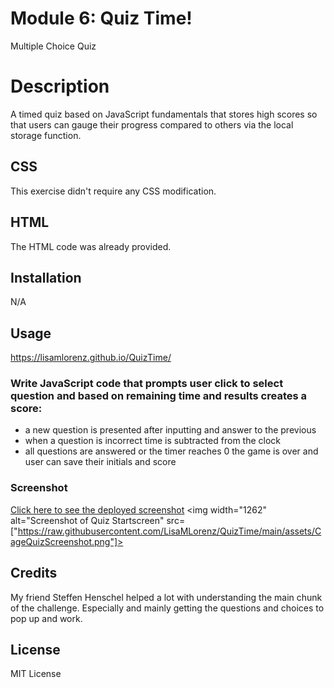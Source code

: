# Module 6: Quiz Time!
Multiple Choice Quiz

# Description

A timed quiz based on JavaScript fundamentals that stores high scores so that users can gauge their progress compared to others via the local storage function.

## CSS
This exercise didn't require any CSS modification.

## HTML
The HTML code was already provided.

## Installation
N/A

## Usage
https://lisamlorenz.github.io/QuizTime/

### Write JavaScript code that prompts user click to select question and based on remaining time and results creates a score:


* a new question is presented after inputting and answer to the previous
* when a question is incorrect time is subtracted from the clock
* all questions are answered or the timer reaches 0 the game is over and user can save their initials and score


### Screenshot
[Click here to see the deployed screenshot](assets/CageQuizScreenshot.png)
<img width="1262" alt="Screenshot of Quiz Startscreen" src=["https://raw.githubusercontent.com/LisaMLorenz/QuizTime/main/assets/CageQuizScreenshot.png"]>


## Credits
My friend Steffen Henschel helped a lot with understanding the main chunk of the challenge. Especially and mainly getting the questions and choices to pop up and work.

## License
MIT License
